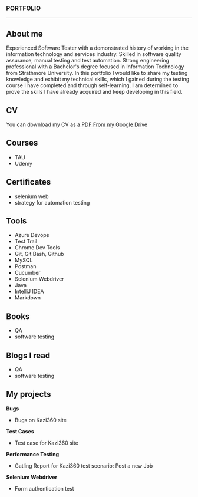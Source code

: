 ### PORTFOLIO
--------------------------------------------------------
## About me

Experienced Software Tester with a demonstrated history of working in the information technology and services industry. Skilled in software quality assurance, manual testing and test automation. Strong engineering professional with a Bachelor's degree focused in Information Technology from Strathmore University.
In this portfolio I would like to share my testing knowledge and exhibit my technical skills, which I gained during the testing course I have completed and through self-learning. I am determined to prove the skills I have already acquired and keep developing in this field. 

## CV

You can download my CV as [a PDF From my Google Drive](https://drive.google.com/file/d/1J2Wc7dWOZObxhNgWKs1T1ayiMKfUbQfP/view?usp=sharing)

## Courses

- TAU
- Udemy

## Certificates

- selenium web
- strategy for automation testing

## Tools

- Azure Devops
- Test Trail
- Chrome Dev Tools
- Git, Git Bash, Github
- MySQL
- Postman
- Cucumber
- Selenium Webdriver
- Java
- IntelliJ IDEA
- Markdown

## Books

- QA 
- software testing

## Blogs l read

- QA 
- software testing

## My projects

**Bugs**
- Bugs on Kazi360 site

**Test Cases**
- Test case for Kazi360 site

**Performance Testing**
- Gatling Report for Kazi360 test scenario: Post a new Job

**Selenium Webdriver**
- Form authentication test